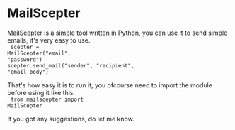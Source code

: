 # MailScepter
MailScepter is a simple tool written in Python, you can use it to send simple emails, it's very easy to use.<br>
<code> scepter = MailScepter("email", "password")</code><br><code>scepter.send_mail("sender", "recipient", "email body") </code>

That's how easy it is to run it, you ofcourse need to import the module before using it like this.<br>
<code> from mailscepter import MailScepter </code>

If you got any suggestions, do let me know.
